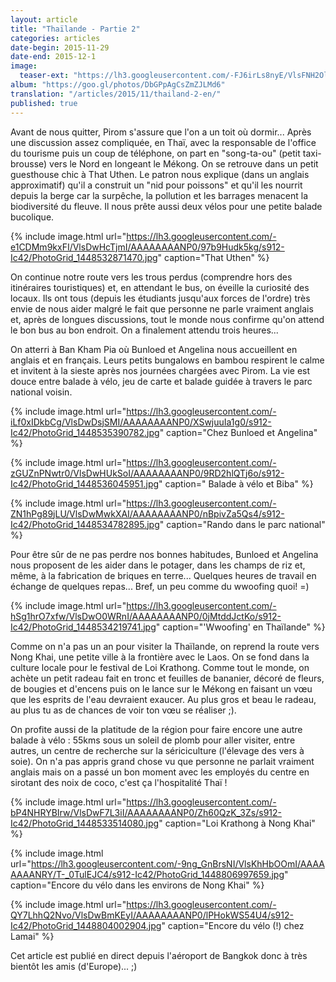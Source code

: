 ```yaml
---
layout: article
title: "Thaïlande - Partie 2"
categories: articles
date-begin: 2015-11-29
date-end: 2015-12-1
image: 
  teaser-ext: "https://lh3.googleusercontent.com/-FJ6irLs8nyE/VlsFNH2OlBI/AAAAAAAANPs/7Djs4g2gih8/s576-Ic42/IMG_20151124_204706%25257E2.jpg"
album: "https://goo.gl/photos/DbGPpAgCsZmZJLMd6"
translation: "/articles/2015/11/thailand-2-en/"
published: true
---
```


Avant de nous quitter, Pirom s'assure que l'on a un toit où dormir... Après une discussion assez compliquée, en Thaï, avec la responsable de l'office du tourisme puis un coup de téléphone, on part en "song-ta-ou" (petit taxi-brousse) vers le Nord en longeant le Mékong. On se retrouve dans un petit guesthouse chic à That Uthen. Le patron nous explique (dans un anglais approximatif) qu'il a construit un "nid pour poissons" et qu'il les nourrit depuis la berge car la surpêche, la pollution et les barrages menacent la biodiversité du fleuve. Il nous prête aussi deux vélos pour une petite balade bucolique.

{% include image.html url="https://lh3.googleusercontent.com/-e1CDMm9kxFI/VlsDwHcTjmI/AAAAAAAANP0/97b9Hudk5kg/s912-Ic42/PhotoGrid_1448532871470.jpg" caption="That Uthen" %}

On continue notre route vers les trous perdus (comprendre hors des itinéraires touristiques) et, en attendant le bus, on éveille la curiosité des locaux. Ils ont tous (depuis les étudiants jusqu'aux forces de l'ordre) très envie de nous aider malgré le fait que personne ne parle vraiment anglais et, après de longues discussions, tout le monde nous confirme qu'on attend le bon bus au bon endroit. On a finalement attendu trois heures...

On atterri à Ban Kham Pia où Bunloed et Angelina nous accueillent en anglais et en français. Leurs petits bungalows en bambou respirent le calme et invitent à la sieste après nos journées chargées avec Pirom. La vie est douce entre balade à vélo, jeu de carte et balade guidée à travers le parc national voisin.

{% include image.html url="https://lh3.googleusercontent.com/-iLf0xIDkbCg/VlsDwDsjSMI/AAAAAAAANP0/XSwjuuIa1g0/s912-Ic42/PhotoGrid_1448535390782.jpg" caption="Chez Bunloed et Angelina" %}

{% include image.html url="https://lh3.googleusercontent.com/-zGUZnPNwtr0/VlsDwHUkSoI/AAAAAAAANP0/9RD2hlQTj6o/s912-Ic42/PhotoGrid_1448536045951.jpg" caption=" Balade à vélo et Biba" %}

{% include image.html url="https://lh3.googleusercontent.com/-ZN1hPg89jLU/VlsDwMwkXAI/AAAAAAAANP0/nBpivZa5Qs4/s912-Ic42/PhotoGrid_1448534782895.jpg" caption="Rando dans le parc national" %}

Pour être sûr de ne pas perdre nos bonnes habitudes, Bunloed et Angelina nous proposent de les aider dans le potager, dans les champs de riz et, même, à la fabrication de briques en terre... Quelques heures de travail en échange de quelques repas... Bref, un peu comme du wwoofing quoi! =)

{% include image.html url="https://lh3.googleusercontent.com/-hSg1hrO7xfw/VlsDwO0WRnI/AAAAAAAANP0/0jMtddJctKo/s912-Ic42/PhotoGrid_1448534219741.jpg" caption="'Wwoofing' en Thaïlande" %}

Comme on n'a pas un an pour visiter la Thaïlande, on reprend la route vers Nong Khai, une petite ville à la frontière avec le Laos. On se fond dans la culture locale pour le festival de Loi Krathong. Comme tout le monde, on achète un petit radeau fait en tronc et feuilles de bananier, décoré de fleurs, de bougies et d'encens puis on le lance sur le Mékong en faisant un vœu que les esprits de l'eau devraient exaucer. Au plus gros et beau le radeau, au plus tu as de chances de voir ton vœu se réaliser ;). 

On profite aussi de la platitude de la région pour faire encore une autre balade à vélo : 55kms sous un soleil de plomb pour aller visiter, entre autres, un centre de recherche sur la sériciculture (l'élevage des vers à soie). On n'a pas appris grand chose vu que personne ne parlait vraiment anglais mais on a passé un bon moment avec les employés du centre en sirotant des noix de coco, c'est ça l'hospitalité Thaï ! 

{% include image.html url="https://lh3.googleusercontent.com/-bP4NHRYBIrw/VlsDwF7L3iI/AAAAAAAANP0/Zh60QzK_3Zs/s912-Ic42/PhotoGrid_1448533514080.jpg" caption="Loi Krathong à Nong Khai" %}

{% include image.html url="https://lh3.googleusercontent.com/-9ng_GnBrsNI/VlsKhHbOOmI/AAAAAAAANRY/T-_0TulEJC4/s912-Ic42/PhotoGrid_1448806997659.jpg" caption="Encore du vélo dans les environs de Nong Khai" %}

{% include image.html url="https://lh3.googleusercontent.com/-QY7LhhQ2Nvo/VlsDwBmKEyI/AAAAAAAANP0/lPHokWS54U4/s912-Ic42/PhotoGrid_1448804002904.jpg" caption="Encore du vélo (!) chez Lamai" %}

Cet article est publié en direct depuis l'aéroport de Bangkok donc à très bientôt les amis (d'Europe)... ;)



